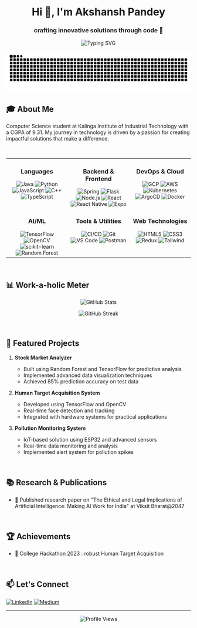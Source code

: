 <h1 align="center">Hi 👋, I'm Akshansh Pandey</h1>
<h3 align="center"> crafting innovative solutions through code 🚀</h3>
<p align="center">
  <img src="https://readme-typing-svg.demolab.com?font=Fira+Code&pause=5&width=435&lines=Full+Stack+Developer;AI%2FML+Enthusiast;Problem+Solver;Innovation+Driver" alt="Typing SVG" />
</p>
<!-- Snake Animation -->
<div align="center">
  <img src="https://raw.githubusercontent.com/kaushikjadhav01/kaushikjadhav01/output/github-contribution-grid-snake.svg" alt="snake animation" />
</div>

<h2>🎓 About Me</h2>
<p>Computer Science student at Kalinga Institute of Industrial Technology with a CGPA of 9.31. My journey in technology is driven by a passion for creating impactful solutions that make a difference.</p>
<br><table>
  <tr>
    <td valign="top" width="33%">
    <h3 align="center">Languages</h3>
    <div align="center">
      <img src="https://img.shields.io/badge/Java-%23ED8B00.svg?style=flat-square&logo=java&logoColor=white" alt="Java" />
      <img src="https://img.shields.io/badge/Python-%233776AB.svg?style=flat-square&logo=python&logoColor=white" alt="Python" />
      <img src="https://img.shields.io/badge/JavaScript-%23F7DF1E.svg?style=flat-square&logo=javascript&logoColor=black" alt="JavaScript" />
      <img src="https://img.shields.io/badge/C++-%2300599C.svg?style=flat-square&logo=cplusplus&logoColor=white" alt="C++" />
      <img src="https://img.shields.io/badge/TypeScript-%23007ACC.svg?style=flat-square&logo=typescript&logoColor=white" alt="TypeScript" />
    </div>
    </td>
    <td valign="top" width="33%">
    <h3 align="center">Backend & Frontend</h3>
    <div align="center">
      <img src="https://img.shields.io/badge/Spring-%236DB33F.svg?style=flat-square&logo=spring&logoColor=white" alt="Spring" />
      <img src="https://img.shields.io/badge/Flask-%23000000.svg?style=flat-square&logo=flask&logoColor=white" alt="Flask" />
      <img src="https://img.shields.io/badge/Node.js-%23339933.svg?style=flat-square&logo=nodedotjs&logoColor=white" alt="Node.js" />
      <img src="https://img.shields.io/badge/React-%2361DAFB.svg?style=flat-square&logo=react&logoColor=black" alt="React" />
      <img src="https://img.shields.io/badge/React%20Native-%2361DAFB.svg?style=flat-square&logo=react&logoColor=black" alt="React Native" />
      <img src="https://img.shields.io/badge/Expo-%23000000.svg?style=flat-square&logo=expo&logoColor=white" alt="Expo" />
    </div>
    </td>
    <td valign="top" width="33%">
    <h3 align="center">DevOps & Cloud</h3>
    <div align="center">
      <img src="https://img.shields.io/badge/Google%20Cloud-%234285F4.svg?style=flat-square&logo=google-cloud&logoColor=white" alt="GCP" />
      <img src="https://img.shields.io/badge/AWS-%23FF9900.svg?style=flat-square&logo=amazon-aws&logoColor=white" alt="AWS" />
      <img src="https://img.shields.io/badge/Kubernetes-%23326CE5.svg?style=flat-square&logo=kubernetes&logoColor=white" alt="Kubernetes" />
      <img src="https://img.shields.io/badge/ArgoCD-%23EF7B4D.svg?style=flat-square&logo=argo&logoColor=white" alt="ArgoCD" />
      <img src="https://img.shields.io/badge/Docker-%232496ED.svg?style=flat-square&logo=docker&logoColor=white" alt="Docker" />
    </div>
    </td>
  </tr>
  <tr>
    <td valign="top" width="33%">
    <h3 align="center">AI/ML</h3>
    <div align="center">
      <img src="https://img.shields.io/badge/TensorFlow-%23FF6F00.svg?style=flat-square&logo=tensorflow&logoColor=white" alt="TensorFlow" />
      <img src="https://img.shields.io/badge/OpenCV-%235C3EE8.svg?style=flat-square&logo=opencv&logoColor=white" alt="OpenCV" />
      <img src="https://img.shields.io/badge/scikit--learn-%23F7931E.svg?style=flat-square&logo=scikit-learn&logoColor=white" alt="scikit-learn" />
      <img src="https://img.shields.io/badge/Random%20Forest-%234285F4.svg?style=flat-square" alt="Random Forest" />
    </div>
    </td>
    <td valign="top" width="33%">
    <h3 align="center">Tools & Utilities</h3>
    <div align="center">
      <img src="https://img.shields.io/badge/CI%2FCD-%23000000.svg?style=flat-square&logo=gitlab&logoColor=white" alt="CI/CD" />
      <img src="https://img.shields.io/badge/Git-%23F05032.svg?style=flat-square&logo=git&logoColor=white" alt="Git" />
      <img src="https://img.shields.io/badge/VS%20Code-%23007ACC.svg?style=flat-square&logo=visual-studio-code&logoColor=white" alt="VS Code" />
      <img src="https://img.shields.io/badge/Postman-%23FF6C37.svg?style=flat-square&logo=postman&logoColor=white" alt="Postman" />
    </div>
    </td>
    <td valign="top" width="33%">
    <h3 align="center">Web Technologies</h3>
    <div align="center">
      <img src="https://img.shields.io/badge/HTML5-%23E34F26.svg?style=flat-square&logo=html5&logoColor=white" alt="HTML5" />
      <img src="https://img.shields.io/badge/CSS3-%231572B6.svg?style=flat-square&logo=css3&logoColor=white" alt="CSS3" />
      <img src="https://img.shields.io/badge/Redux-%23764ABC.svg?style=flat-square&logo=redux&logoColor=white" alt="Redux" />
      <img src="https://img.shields.io/badge/Tailwind-%2338B2AC.svg?style=flat-square&logo=tailwind-css&logoColor=white" alt="Tailwind" />
    </div>
    </td>
  </tr>
</table>
<br><h2> 📊 Work-a-holic Meter </h2>
<p align="center">
<img src="https://github-readme-stats.vercel.app/api?username=akshansh-pandey&show_icons=true&theme=radical" alt="GitHub Stats" />
</p>

<p align="center">
<img src="https://github-readme-streak-stats.herokuapp.com/?user=akshansh-pandey&theme=radical" alt="GitHub Streak" />
</p>

<br><h2> 🎯 Featured Projects</h2>

1. **Stock Market Analyzer**
   - Built using Random Forest and TensorFlow for predictive analysis
   - Implemented advanced data visualization techniques
   - Achieved 85% prediction accuracy on test data

2. **Human Target Acquisition System**
   - Developed using TensorFlow and OpenCV
   - Real-time face detection and tracking
   - Integrated with hardware systems for practical applications

3. **Pollution Monitoring System**
   - IoT-based solution using ESP32 and advanced sensors
   - Real-time data monitoring and analysis
   - Implemented alert system for pollution spikes

<br><h2> 📚 Research & Publications</h2>

- 🔬 Published research paper on "The Ethical and Legal Implications of Artificial Intelligence: Making AI Work for India" at Viksit Bharat@2047

<br><h2>  🏆 Achievements </h2>

- 🎯 College Hackathon 2023 : robust Human Target Acquisition 

<br><h2>  📫 Let's Connect </h2>

<p align="left">
<a href="your-linkedin-url" target="blank"><img align="center" src="https://raw.githubusercontent.com/rahuldkjain/github-profile-readme-generator/master/src/images/icons/Social/linked-in-alt.svg" alt="LinkedIn" height="30" width="40" /></a>
<a href="your-medium-url" target="blank"><img align="center" src="https://raw.githubusercontent.com/rahuldkjain/github-profile-readme-generator/master/src/images/icons/Social/medium.svg" alt="Medium" height="30" width="40" /></a>
</p>

---

<p align="center">
  <img src="https://komarev.com/ghpvc/?username=akshansh-pandey&label=Profile%20views&color=0e75b6&style=flat" alt="Profile Views" />
</p>
